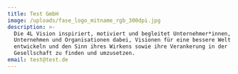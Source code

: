 ```yaml
---
title: Test GmbH
image: /uploads/fase_logo_mitname_rgb_300dpi.jpg
description: >-
  Die 4L Vision inspiriert, motiviert und begleitet Unternehmer*innen,
  Unternehmen und Organisationen dabei, Visionen für eine bessere Welt zu
  entwickeln und den Sinn ihres Wirkens sowie ihre Verankerung in der
  Gesellschaft zu finden und umzusetzen.
email: test@test.de
---
```


